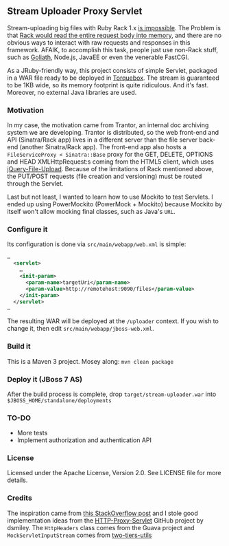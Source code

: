 Stream Uploader Proxy Servlet
-----------------------------
Stream-uploading big files with Ruby Rack 1.x [is impossible](https://groups.google.com/forum/?fromgroups=#!topic/rack-devel/T5YE-aFzSIQ).
The Problem is that [Rack would read the entire request body into memory](http://stackoverflow.com/questions/3027564), and there
are no obvious ways to interact with raw requests and responses in this framework. AFAIK, to accomplish this task, people
just use non-Rack stuff, such as [Goliath](https://github.com/postrank-labs/goliath), Node.js, JavaEE or even the venerable FastCGI.

As a JRuby-friendly way, this project consists of simple Servlet, packaged in a WAR file ready to be deployed in
[Torquebox](http://torquebox.org/documentation/). The stream is guaranteed to be 1KB wide, so its memory footprint is
quite ridiculous. And it's fast. Moreover, no external Java libraries are used.

### Motivation
In my case, the motivation came from Trantor, an internal doc archiving system we are developing. Trantor is distributed,
so the web front-end and API (Sinatra/Rack app) lives in a different server than the file server back-end (another Sinatra/Rack app).
The front-end app also hosts a `FileServiceProxy < Sinatra::Base` proxy for the GET, DELETE, OPTIONS and HEAD XMLHttpRequest:s
coming from the HTML5 client, which uses [jQuery-File-Upload](https://github.com/blueimp/jQuery-File-Upload). Because of
the limitations of Rack mentioned above, the PUT/POST requests (file creation and versioning) must be routed through the Servlet.

Last but not least, I wanted to learn how to use Mockito to test Servlets. I ended up using PowerMockito (PowerMock + Mockito)
because Mockito by itself won't allow mocking final classes, such as Java's `URL`.

### Configure it
Its configuration is done via `src/main/webapp/web.xml` is simple:

```xml
…
  <servlet>
    …
    <init-param>
      <param-name>targetUri</param-name>
      <param-value>http://remotehost:9090/files</param-value>
    </init-param>
  </servlet>
…
```

The resulting WAR will be deployed at the `/uploader` context. If you wish to change it, then edit `src/main/webapp/jboss-web.xml`.

### Build it
This is a Maven 3 project. Mosey along: `mvn clean package`

### Deploy it (JBoss 7 AS)
After the build process is complete, drop `target/stream-uploader.war` into `$JBOSS_HOME/standalone/deployments`

### TO-DO
* More tests
* Implement authorization and authentication API


### License
Licensed under the Apache License, Version 2.0. See LICENSE file for more details.

### Credits
The inspiration came from [this StackOverflow post](http://stackoverflow.com/questions/2471799) and I stole good implementation
 ideas from the [HTTP-Proxy-Servlet](https://github.com/dsmiley/HTTP-Proxy-Servlet) GitHub project by dsmiley. The `HttpHeaders`
 class comes from the Guava project and `MockServletInputStream` comes from [two-tiers-utils](https://github.com/DomDerrien/two-tiers-utils)
